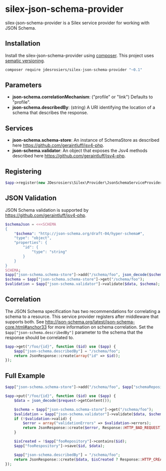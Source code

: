 silex-json-schema-provider
==========================

silex-json-schema-provider is a Silex service provider for working with JSON Schema.

Installation
------------
Install the silex-json-schema-provider using [composer](http://getcomposer.org/).  This project uses
[sematic versioning](http://semver.org/).

```bash
composer require jdesrosiers/silex-json-schema-provider "~0.1"
```

Parameters
----------
* **json-schema.correlationMechanism**: ("profile" or "link")  Defaults to "profile".
* **json-schema.describedBy**: (string) A URI identifying the location of a schema that describes the response.

Services
--------
* **json-schema.schema-store**: An instance of SchemaStore as described here https://github.com/geraintluff/jsv4-php.
* **json-schema.validator**: An object that exposes the Jsv4 methods described here
https://github.com/geraintluff/jsv4-php.

Registering
-----------
```php
$app->register(new JDesrosiers\Silex\Provider\JsonSchemaServiceProvider());
```

JSON Validation
---------------
JSON Schema validation is supported by https://github.com/geraintluff/jsv4-php.

```php
$schemaJson = <<<SCHEMA
{
    "$schema": "http://json-schema.org/draft-04/hyper-schema#",
    "type": "object",
    "properties": {
        "id": {
            "type": "string"
        }
    }
}
SCHEMA;
$app["json-schema.schema-store"]->add("/schema/foo", json_decode($schemaJson));
$schema = $app["json-schema.schema-store"]->get("/schema/foo");
$validation = $app["json-schema.validator"]->validate($data, $schema);
```

Correlation
-----------
The JSON Schema specification has two recommendations for correlating a schema to a resource.  This service provider
registers after middleware that supports both.  See http://json-schema.org/latest/json-schema-core.html#anchor33 for
more information on schema correlation.  Set the `$app["json-schema.describedBy"]` parameter to the schema that the
response should be correlated to.

```php
$app->get("/foo/{id}", function ($id) use ($app) {
    $app["json-schema.describedBy"] = "/schema/foo";
    return JsonResponse::create(array("id" => $id));
});
```

Full Example
-------------
```php
$app["json-schema.schema-store"]->add("/schema/foo", $app["schemaRepository"]->fetch("foo"));

$app->put("/foo/{id}", function ($id) use ($app) {
    $data = json_decode($request->getContent());

    $schema = $app["json-schema.schema-store"]->get("/schema/foo");
    $validation = $app["json-schema.validator"]->validate($data, $schema);
    if (!$validation->valid) {
        $error = array("validationErrors" => $validation->errors);
        return JsonResponse::create($error, Response::HTTP_BAD_REQUEST);
    }

    $isCreated = !$app["fooRepository"]->contains($id);
    $app["fooRespository"]->save($id, $data);

    $app["json-schema.describedBy"] = "/schema/foo";
    return JsonResponse::create($data, $isCreated ? Response::HTTP_CREATED : Response::HTTP_NO_CONTENT);
});
```